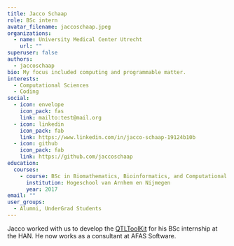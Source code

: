 ```yaml
---
title: Jacco Schaap
role: BSc intern
avatar_filename: jaccoschaap.jpeg
organizations:
  - name: University Medical Center Utrecht
    url: ""
superuser: false
authors:
  - jaccoschaap
bio: My focus included computing and programmable matter.
interests:
  - Computational Sciences
  - Coding
social:
  - icon: envelope
    icon_pack: fas
    link: mailto:test@mail.org
  - icon: linkedin
    icon_pack: fab
    link: https://www.linkedin.com/in/jacco-schaap-19124b10b
  - icon: github
    icon_pack: fab
    link: https://github.com/jaccoschaap
education:
  courses:
    - course: BSc in Biomathematics, Bioinformatics, and Computational Biology
      institution: Hogeschool van Arnhem en Nijmegen
      year: 2017
email: ""
user_groups:
  - Alumni, UnderGrad Students
---
```

Jacco worked with us to develop the [QTLToolKit](https://github.com/swvanderlaan/QTLToolKit) for his BSc internship at the HAN. He now works as a consultant at AFAS Software.
